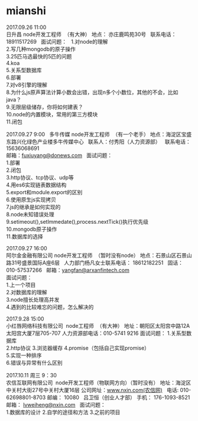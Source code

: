 # mianshi
2017.09.26 11:00  
日升昌 node开发工程师  （有大神）
地点： 亦庄鹿鸣苑30号  
联系电话：18911517269  
面试问题：  
1.对node的理解  
2.写几种mongodb的原子操作  
3.25匹马选最快的5匹的问题  
4.koa  
5.关系型数据库  
6.部署  
7.对v8引擎的理解  
8.为什么js原声算法计算小数会出错，出现n多个小数位，其他的不会，比如java？  
9.无限层级储存，你将如何建表？  
10.node的内置模块，常用的第三方模块  
11.闭包  

2017.09.27 9:00  
多牛传媒 node开发工程师  （有一个老手）
地点：海淀区宝盛东路兴化绿色产业楼多牛传媒中心  
联系人：付秀阳（人力资源部）  
联系电话：15636068691  
邮箱：fuxiuyang@donews.com  
面试问题：  
1.部署  
2.闭包  
3.http协议、tcp协议、udp等  
4.用es6实现链表数据结构  
5.export和module.export的区别  
6.使用原生js实现拷贝  
7.js的继承是如何实现的  
8.node未知错误处理  
9.setimeout(),setlmmedate(),process.nextTick()执行优先级  
10.mongodb原子操作  
11.数据库的选择  

2017.09.27 16:00  
阿尔金金融有限公司 node开发工程师  （暂时没有node）
地点：石景山区石景山路31号盛景国际A座6层  
人力部门杨凡女士联系电话： 18612182251  
固话：010-57537266  
邮箱：yangfan@arxanfintech.com  
面试问题：  
1.上一个项目  
2.对数据库的理解  
3.node擅长处理高并发  
4.遇到的比较难忘的问题，怎么解决的  

2017.9.28 15:00  
小红唇网络科技有限公司  node工程师  （有大神）
地址：朝阳区太阳宫中路12A太阳宫大厦7层705-707
人力资源部电话：010-5741 9216
面试问题：
1.关系型数据库  
2.http协议
3.浏览器缓存
4.promise（包括自己实现promise）  
5.实现一种排序  
6.错误与异常有什么区别  

2017.10.11 周三 9：30  
农信互联网有限公司  node开发工程师（物联网方向）（暂时没有）
地址：海淀区中关村大街27号中关村大厦16层
公司网址：www.nxin.com(农信网)  
电话: 010-62698801-8703
邮编： 10080  
吕卫恒（创业人才部）
手机： 176-1093-8521
邮箱： lvweiheng@nxin.com  
面试问题：  
1.数据库的设计
2.自学的途径和方法
3.之前的项目

